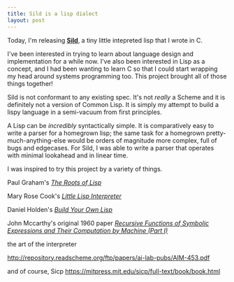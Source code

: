 ```yaml
---
title: Sild is a lisp dialect
layout: post
---
```


Today, I'm releasing [**Sild**](https://github.com/urthbound/sild), a tiny
little intepreted lisp that I wrote in C.

I've been interested in trying to learn about language design and
implementation for a while now. I've also been interested in Lisp as a concept,
and I had been wanting to learn C so that I could start wrapping my head around
systems programming too. This project brought all of those things together!

Sild is not conformant to any existing spec. It's not _really_ a Scheme and it
is definitely not a version of Common Lisp. It is simply my attempt to build a
lispy language in a semi-vacuum from first principles.

A Lisp can be _incredibly_ syntactically simple. It is comparatively easy to
write a parser for a homegrown lisp; the same task for a homegrown
pretty-much-anything-else would be orders of magnitude more complex, full of
bugs and edgecases. For Sild, I was able to write a parser that operates with
minimal lookahead and in linear time.

I was inspired to try this project by a variety of things. 

Paul Graham's [_The Roots of Lisp_](http://www.paulgraham.com/rootsoflisp.html)

Mary Rose Cook's [_Little Lisp Interpreter_](https://www.recurse.com/blog/21-little-lisp-interpreter)

Daniel Holden's [_Build Your Own Lisp_](http://www.buildyourownlisp.com/)

John Mccarthy's original 1960 paper [_Recursive Functions of Symbolic Expressions and Their Computation by Machine (Part I)_](http://www-formal.stanford.edu/jmc/recursive.html)

the art of the interpreter

http://repository.readscheme.org/ftp/papers/ai-lab-pubs/AIM-453.pdf

and of course, Sicp https://mitpress.mit.edu/sicp/full-text/book/book.html


